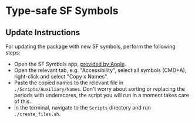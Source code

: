 # Type-safe SF Symbols

## Update Instructions

For updating the package with new SF symbols, perform the following steps: 

- Open the SF Symbols app, [provided by Apple](https://developer.apple.com/sf-symbols).
- Open the relevant tab, e.g. "Accessibility", select all symbols (CMD+A), right-click and select 
  "Copy x Names".  
- Paste the copied names to the relevant file in `./Scripts/Auxiliary/Names`. Don't worry about 
  sorting or replacing the periods with underscores, the script you will run in a moment takes care 
  of this.
- In the terminal, navigate to the `Scripts` directory and run `./create_files.sh`.

